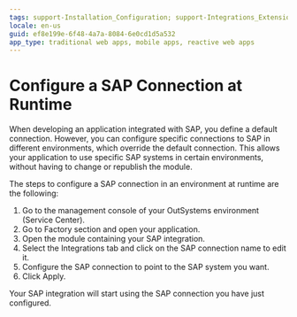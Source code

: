 ```yaml
---
tags: support-Installation_Configuration; support-Integrations_Extensions
locale: en-us
guid: ef8e199e-6f48-4a7a-8084-6e0cd1d5a532
app_type: traditional web apps, mobile apps, reactive web apps
---
```


# Configure a SAP Connection at Runtime

When developing an application integrated with SAP, you define a default connection. However, you can configure specific connections to SAP in different environments, which override the default connection. This allows your application to use specific SAP systems in certain environments, without having to change or republish the module.

The steps to configure a SAP connection in an environment at runtime are the following:

1. Go to the management console of your OutSystems environment (Service Center). 
1. Go to Factory section and open your application. 
1. Open the module containing your SAP integration. 
1. Select the Integrations tab and click on the SAP connection name to edit it. 
1. Configure the SAP connection to point to the SAP system you want. 
1. Click Apply. 

Your SAP integration will start using the SAP connection you have just configured.
